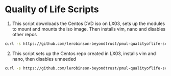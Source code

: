 # Quality of Life Scripts

1. This script downloads the Centos DVD iso on LX03, sets up the modules to mount and mounts the iso image. Then installs vim, nano and disables other repos

```bash
curl -s https://github.com/lerobinson-beyondtrust/pmul-qualityoflife-scripts/raw/main/lx03only.sh | bash -s
```
2. This script sets up the Centos repo created in LX03, installs vim and nano, then disables unneeded 

```bash
curl -s https://github.com/lerobinson-beyondtrust/pmul-qualityoflife-scripts/raw/main/lx01andlx02.sh | bash -s
```



